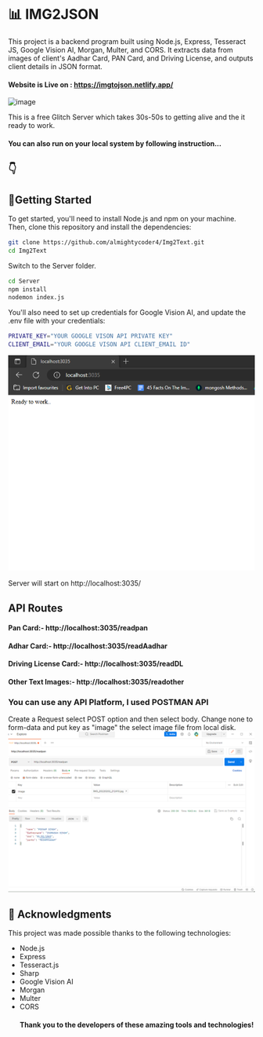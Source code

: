 # 📊 IMG2JSON

This project is a backend program built using Node.js, Express, Tesseract JS, Google Vision AI, Morgan, Multer, and CORS. It extracts data from images of client's Aadhar Card, PAN Card, and Driving License, and outputs client details in JSON format.

#### Website is Live on : https://imgtojson.netlify.app/

![image](https://user-images.githubusercontent.com/113767530/229311543-68dc69b6-8fb1-40a3-a1e0-cdb9b4941856.png)



This is a free Glitch Server which takes 30s-50s to getting alive and the it ready to work.

#### You can also run on your local system by following instruction...

## 👇

## 🚀Getting Started

To get started, you'll need to install Node.js and npm on your machine. Then, clone this repository and install the dependencies:

```bash
git clone https://github.com/almightycoder4/Img2Text.git
cd Img2Text

```

Switch to the Server folder.

```bash
cd Server
npm install
nodemon index.js
```

You'll also need to set up credentials for Google Vision AI, and update the .env file with your credentials:

```bash
PRIVATE_KEY="YOUR GOOGLE VISON API PRIVATE KEY"
CLIENT_EMAIL="YOUR GOOGLE VISON API CLIENT_EMAIL ID"
```

![App Screenshot](https://github.com/almightycoder4/Img2Text/blob/main/ScreenShot/Server1.png?raw=true)

Server will start on http://localhost:3035/
## API Routes
#### Pan Card:- http://localhost:3035/readpan
#### Adhar Card:- http://localhost:3035/readAadhar
#### Driving License Card:- http://localhost:3035/readDL
#### Other Text Images:- http://localhost:3035/readother

### You can use any API Platform, I used POSTMAN API

Create a Request select POST option and then select body.
Change none to form-data and put key as "image" the select image file from local disk.
![App Screenshot](https://github.com/almightycoder4/Img2Text/blob/main/ScreenShot/Postman.png?raw=true)

## 🙏 Acknowledgments

This project was made possible thanks to the following technologies:

- Node.js
- Express
- Tesseract.js
- Sharp
- Google Vision AI
- Morgan
- Multer
- CORS
  #### Thank you to the developers of these amazing tools and technologies!
